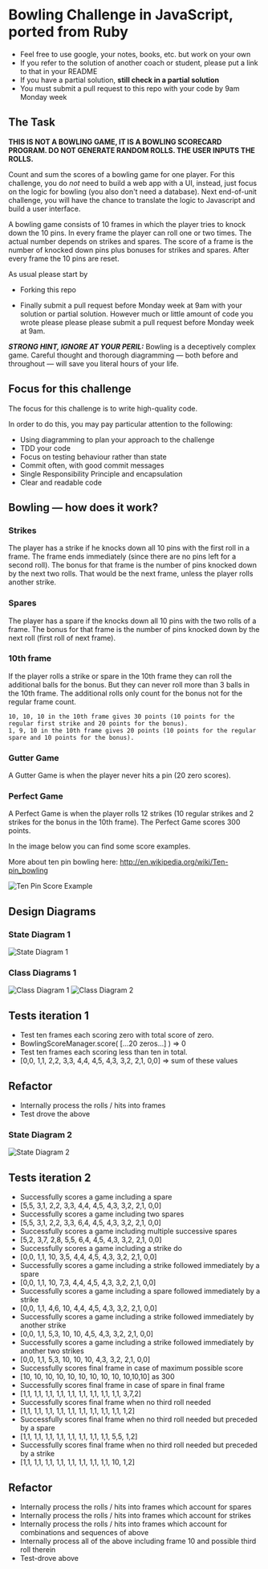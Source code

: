 Bowling Challenge in JavaScript, ported from Ruby
=================================================

* Feel free to use google, your notes, books, etc. but work on your own
* If you refer to the solution of another coach or student, please put a link to that in your README
* If you have a partial solution, **still check in a partial solution**
* You must submit a pull request to this repo with your code by 9am Monday week

## The Task

**THIS IS NOT A BOWLING GAME, IT IS A BOWLING SCORECARD PROGRAM. DO NOT GENERATE RANDOM ROLLS. THE USER INPUTS THE ROLLS.**

Count and sum the scores of a bowling game for one player. For this challenge, you do _not_ need to build a web app with a UI, instead, just focus on the logic for bowling (you also don't need a database). Next end-of-unit challenge, you will have the chance to translate the logic to Javascript and build a user interface.

A bowling game consists of 10 frames in which the player tries to knock down the 10 pins. In every frame the player can roll one or two times. The actual number depends on strikes and spares. The score of a frame is the number of knocked down pins plus bonuses for strikes and spares. After every frame the 10 pins are reset.

As usual please start by

* Forking this repo

* Finally submit a pull request before Monday week at 9am with your solution or partial solution.  However much or little amount of code you wrote please please please submit a pull request before Monday week at 9am. 

___STRONG HINT, IGNORE AT YOUR PERIL:___ Bowling is a deceptively complex game. Careful thought and thorough diagramming — both before and throughout — will save you literal hours of your life.

## Focus for this challenge
The focus for this challenge is to write high-quality code.

In order to do this, you may pay particular attention to the following:
* Using diagramming to plan your approach to the challenge
* TDD your code
* Focus on testing behaviour rather than state
* Commit often, with good commit messages
* Single Responsibility Principle and encapsulation
* Clear and readable code

## Bowling — how does it work?

### Strikes

The player has a strike if he knocks down all 10 pins with the first roll in a frame. The frame ends immediately (since there are no pins left for a second roll). The bonus for that frame is the number of pins knocked down by the next two rolls. That would be the next frame, unless the player rolls another strike.

### Spares

The player has a spare if the knocks down all 10 pins with the two rolls of a frame. The bonus for that frame is the number of pins knocked down by the next roll (first roll of next frame).

### 10th frame

If the player rolls a strike or spare in the 10th frame they can roll the additional balls for the bonus. But they can never roll more than 3 balls in the 10th frame. The additional rolls only count for the bonus not for the regular frame count.

    10, 10, 10 in the 10th frame gives 30 points (10 points for the regular first strike and 20 points for the bonus).
    1, 9, 10 in the 10th frame gives 20 points (10 points for the regular spare and 10 points for the bonus).

### Gutter Game

A Gutter Game is when the player never hits a pin (20 zero scores).

### Perfect Game

A Perfect Game is when the player rolls 12 strikes (10 regular strikes and 2 strikes for the bonus in the 10th frame). The Perfect Game scores 300 points.

In the image below you can find some score examples.

More about ten pin bowling here: http://en.wikipedia.org/wiki/Ten-pin_bowling

![Ten Pin Score Example](images/example_ten_pin_scoring.png)


## Design Diagrams


### State Diagram 1
![State Diagram 1](images/StateDiagram1.png)


### Class Diagrams 1
![Class Diagram 1](images/ClassDiagram1.png)
![Class Diagram 2](images/ClassDiagram2.png)

## Tests iteration 1

* Test ten frames each scoring zero with total score of zero.
* BowlingScoreManager.score( [...20 zeros...] ) => 0
* Test ten frames each scoring less than ten in total.
* [0,0, 1,1, 2,2, 3,3, 4,4, 4,5, 4,3, 3,2, 2,1, 0,0] => sum of these values

## Refactor

* Internally process the rolls / hits into frames
* Test drove the above

### State Diagram 2
![State Diagram 2](images/StateDiagram2.png)

## Tests iteration 2

* Successfully scores a game including a spare
* [5,5, 3,1, 2,2, 3,3, 4,4, 4,5, 4,3, 3,2, 2,1, 0,0]
* Successfully scores a game including two spares
* [5,5, 3,1, 2,2, 3,3, 6,4, 4,5, 4,3, 3,2, 2,1, 0,0]
* Successfully scores a game including multiple successive spares
* [5,2, 3,7, 2,8, 5,5, 6,4, 4,5, 4,3, 3,2, 2,1, 0,0]
* Successfully scores a game including a strike do
* [0,0, 1,1, 10, 3,5, 4,4, 4,5, 4,3, 3,2, 2,1, 0,0]
* Successfully scores a game including a strike followed immediately by a spare
* [0,0, 1,1, 10, 7,3, 4,4, 4,5, 4,3, 3,2, 2,1, 0,0] 
* Successfully scores a game including a spare followed immediately by a strike
* [0,0, 1,1, 4,6, 10, 4,4, 4,5, 4,3, 3,2, 2,1, 0,0]
* Successfully scores a game including a strike followed immediately by another strike
* [0,0, 1,1, 5,3, 10, 10, 4,5, 4,3, 3,2, 2,1, 0,0]
* Successfully scores a game including a strike followed immediately by another two strikes
* [0,0, 1,1, 5,3, 10, 10, 10, 4,3, 3,2, 2,1, 0,0]
* Successfully scores final frame in case of maximum possible score
* [10, 10, 10, 10, 10, 10, 10, 10, 10, 10,10,10] as 300
* Successfully scores final frame in case of spare in final frame
* [1,1, 1,1, 1,1, 1,1, 1,1, 1,1, 1,1, 1,1, 1,1, 3,7,2]
* Successfully scores final frame when no third roll needed
* [1,1, 1,1, 1,1, 1,1, 1,1, 1,1, 1,1, 1,1, 1,1, 1,2]
* Successfully scores final frame when no third roll needed but preceded by a spare
* [1,1, 1,1, 1,1, 1,1, 1,1, 1,1, 1,1, 1,1, 5,5, 1,2]
* Successfully scores final frame when no third roll needed but preceded by a strike 
* [1,1, 1,1, 1,1, 1,1, 1,1, 1,1, 1,1, 1,1, 10, 1,2]


## Refactor

* Internally process the rolls / hits into frames which account for spares
* Internally process the rolls / hits into frames which account for strikes
* Internally process the rolls / hits into frames which account for combinations and sequences of above
* Internally process all of the above including frame 10 and possible third roll therein
* Test-drove above

